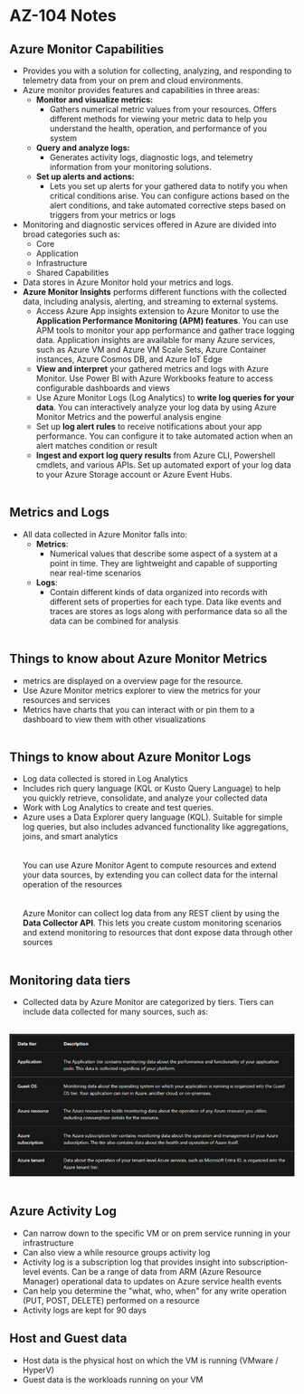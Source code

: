# AZ-104 Notes

## Azure Monitor Capabilities

- Provides you with a solution for collecting, analyzing, and responding to telemetry data from your on prem and cloud environments.
- Azure monitor provides features and capabilities in three areas:
    - **Monitor and visualize metrics:**
        - Gathers numerical metric values from your resources. Offers different methods for viewing your metric data to help you understand the health, operation, and performance of you system
    - **Query and analyze logs:**
        - Generates activity logs, diagnostic logs, and telemetry information from your monitoring solutions.
    - **Set up alerts and actions:**
        - Lets you set up alerts for your gathered data to notify you when critical conditions arise. You can configure actions based on the alert conditions, and take automated corrective steps based on triggers from your metrics or logs
- Monitoring and diagnostic services offered in Azure are divided into broad categories such as:
    - Core
    - Application
    - Infrastructure
    - Shared Capabilities
- Data stores in Azure Monitor hold your metrics and logs.
- **Azure Monitor Insights** performs different functions with the collected data, including analysis, alerting, and streaming to external systems.
    - Access Azure App insights extension to Azure Monitor to use the **Application Performance Monitoring (APM) features**. You can use APM tools to monitor your app performance and gather trace logging data. Application insights are available for many Azure services, such as Azure VM and Azure VM Scale Sets, Azure Container instances, Azure Cosmos DB, and Azure IoT Edge
    - **View and interpret** your gathered metrics and logs with Azure Monitor. Use Power BI with Azure Workbooks feature to access configurable dashboards and views
    - Use Azure Monitor Logs (Log Analytics) to **write log queries for your data**. You can interactively analyze your log data by using Azure Monitor Metrics and the powerful analysis engine
    - Set up **log alert rules** to receive notifications about your app performance. You can configure it to take automated action when an alert matches condition or result
    - **Ingest and export log query results** from Azure CLI, Powershell cmdlets, and various APIs. Set up automated export of your log data to your Azure Storage account or Azure Event Hubs.  
        <br/>

## Metrics and Logs

- All data collected in Azure Monitor falls into:
    - **Metrics**:
        - Numerical values that describe some aspect of a system at a point in time. They are lightweight and capable of supporting near real-time scenarios
    - **Logs**:
        - Contain different kinds of data organized into records with different sets of properties for each type. Data like events and traces are stores as logs along with performance data so all the data can be combined for analysis  
            <br/>

## Things to know about Azure Monitor Metrics

- metrics are displayed on a overview page for the resource.
- Use Azure Monitor metrics explorer to view the metrics for your resources and services
- Metrics have charts that you can interact with or pin them to a dashboard to view them with other visualizations  
    <br/>

## Things to know about Azure Monitor Logs

- Log data collected is stored in Log Analytics
- Includes rich query language (KQL or Kusto Query Language) to help you quickly retrieve, consolidate, and analyze your collected data
- Work with Log Analytics to create and test queries.
- Azure uses a Data Explorer query language (KQL). Suitable for simple log queries, but also includes advanced functionality like aggregations, joins, and smart analytics  
    <br/><br/>You can use Azure Monitor Agent to compute resources and extend your data sources, by extending you can collect data for the internal operation of the resources  
    <br/><br/>Azure Monitor can collect log data from any REST client by using the **Data Collector API**. This lets you create custom monitoring scenarios and extend monitoring to resources that dont expose data through other sources  
    <br/>

## Monitoring data tiers

- Collected data by Azure Monitor are categorized by tiers. Tiers can include data collected for many sources, such as:  
    <br/>

![Screenshot 2024-05-01 184645.png](./_resources/Screenshot%202024-05-01%20184645.png)  
<br/>

## Azure Activity Log

- Can narrow down to the specific VM or on prem service running in your infrastructure
- Can also view a while resource groups activity log
- Activity log is a subscription log that provides insight into subscription-level events. Can be a range of data from ARM (Azure Resource Manager) operational data to updates on Azure service health events
- Can help you determine the "what, who, when" for any write operation (PUT, POST, DELETE) performed on a resource
- Activity logs are kept for 90 days
      <br/>
## Host and Guest data
- Host data is the physical host on which the VM is running (VMware / HyperV)
- Guest data is the workloads running on your VM
